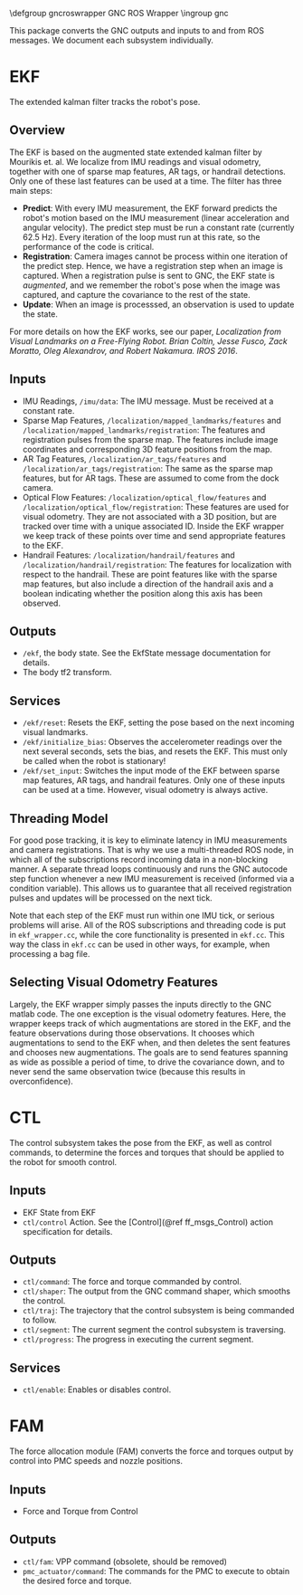 \defgroup gncroswrapper GNC ROS Wrapper
\ingroup gnc

This package converts the GNC outputs and inputs to and from ROS messages.
We document each subsystem individually.

# EKF

The extended kalman filter tracks the robot's pose.

## Overview

The EKF is based on the augmented state extended kalman filter by Mourikis et. al.
We localize from IMU readings and visual odometry, together with one of sparse map features,
AR tags, or handrail detections. Only one of these last features can be used at a time.
The filter has three main steps:

* **Predict**: With every IMU measurement, the EKF forward predicts the robot's motion based on the IMU measurement (linear acceleration and angular velocity). The predict step must
be run a constant rate (currently 62.5 Hz). Every iteration
of the loop must run at this rate, so the performance of the code is critical.
* **Registration**: Camera images cannot be process within one iteration of the predict step.
Hence, we have a registration step when an image is captured. When a registration pulse is
sent to GNC, the EKF state is *augmented*, and we remember the robot's pose when the image
was captured, and capture the covariance to the rest of the state.
* **Update**: When an image is processsed, an observation is used to update the state.

For more details on how the EKF works, see our paper, *Localization from Visual Landmarks on a Free-Flying Robot.
Brian Coltin, Jesse Fusco, Zack Moratto, Oleg Alexandrov, and Robert Nakamura. IROS 2016*.

## Inputs

* IMU Readings, `/imu/data`: The IMU message. Must be received at a constant rate.
* Sparse Map Features, `/localization/mapped_landmarks/features` and `/localization/mapped_landmarks/registration`:
The features and registration pulses from the sparse map. The features include image coordinates and corresponding
3D feature positions from the map.
* AR Tag Features, `/localization/ar_tags/features` and `/localization/ar_tags/registration`: The same as the
sparse map features, but for AR tags. These are assumed to come from the dock camera.
* Optical Flow Features: `/localization/optical_flow/features` and `/localization/optical_flow/registration`: These
features are used for visual odometry. They are not associated with a 3D position, but are tracked over time
with a unique associated ID. Inside the EKF wrapper we keep track of these points over time and
send appropriate features to the EKF.
* Handrail Features: `/localization/handrail/features` and `/localization/handrail/registration`: The features for
localization with respect to the handrail. These are point features like with the sparse map features, but also
include a direction of the handrail axis and a boolean indicating whether the position along this axis has been observed.

## Outputs

* `/ekf`, the body state. See the EkfState message documentation for details.
* The body tf2 transform.

## Services

* `/ekf/reset`: Resets the EKF, setting the pose based on the next incoming visual landmarks.
* `/ekf/initialize_bias`: Observes the accelerometer readings over the next several seconds,
sets the bias, and resets the EKF. This must only be called when the robot is stationary!
* `/ekf/set_input`: Switches the input mode of the EKF between sparse map features, AR tags,
and handrail features. Only one of these inputs can be used at a time. However, visual
odometry is always active.

## Threading Model

For good pose tracking, it is key to eliminate latency in IMU measurements and camera
registrations. That is why we use a multi-threaded ROS node, in which all of the
subscriptions record incoming data in a non-blocking manner. A separate thread loops continuously
and runs the GNC autocode step function whenever a new IMU measurement is received
(informed via a condition variable). This allows us to guarantee that all received
registration pulses and updates will be processed on the next tick.

Note that each step of the EKF must run within one IMU tick, or serious problems will arise.
All of the ROS subscriptions and threading code is put in `ekf_wrapper.cc`, while the core
functionality is presented in `ekf.cc`. This way the class in `ekf.cc` can be used in
other ways, for example, when processing a bag file.

## Selecting Visual Odometry Features

Largely, the EKF wrapper simply passes the inputs directly to the GNC matlab code. The one
exception is the visual odometry features. Here, the wrapper keeps track of which augmentations are
stored in the EKF, and the feature observations during those observations. It chooses which
augmentations to send to the EKF when, and then deletes the sent features and chooses new
augmentations. The goals are to send features spanning as wide as possible a period of time,
to drive the covariance down, and to never send the same observation twice (because this results in overconfidence).

# CTL

The control subsystem takes the pose from the EKF, as well as control commands, to determine
the forces and torques that should be applied to the robot for smooth control.

## Inputs

* EKF State from EKF
* `ctl/control` Action. See the  [Control](@ref ff_msgs_Control) action specification for details.

## Outputs

* `ctl/command`: The force and torque commanded by control.
* `ctl/shaper`: The output from the GNC command shaper, which smooths the control.
* `ctl/traj`: The trajectory that the control subsystem is being commanded to follow.
* `ctl/segment`: The current segment the control subsystem is traversing.
* `ctl/progress`: The progress in executing the current segment.

## Services

* `ctl/enable`: Enables or disables control.

# FAM

The force allocation module (FAM) converts the force and torques output by control into 
PMC speeds and nozzle positions.

## Inputs

* Force and Torque from Control

## Outputs

* `ctl/fam`: VPP command (obsolete, should be removed)
* `pmc_actuator/command`: The commands for the PMC to execute to obtain the desired force and torque.

